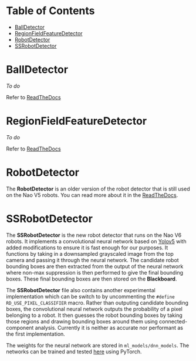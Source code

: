 

# Table of Contents
- [BallDetector](#BallDetector)
- [RegionFieldFeatureDetector](#RegionFieldFeatureDetector)
- [RobotDetector](#RobotDetector)
- [SSRobotDetector](#SSRobotDetector)

# BallDetector <a name="BallDetector"></a>
_To do_

Refer to [ReadTheDocs](https://runswift.readthedocs.io/en/latest/perception/vision/ball_detector.html)

# RegionFieldFeatureDetector <a name="RegionFieldFeatureDetector"></a>
_To do_

Refer to [ReadTheDocs](https://runswift.readthedocs.io/en/latest/perception/vision/field_feature_detector.html)

# RobotDetector <a name="RobotDetector"></a>
The __RobotDetector__ is an older version of the robot detector that is still used on the Nao V5 robots. You can read more about it in the [ReadTheDocs](https://runswift.readthedocs.io/en/latest/perception/vision/robot_detector.html).

# SSRobotDetector <a name="SSRobotDetector"></a>
The __SSRobotDetector__ is the new robot detector that runs on the Nao V6 robots. It implements a convolutional neural network based on [Yolov5](https://github.com/ultralytics/yolov5) with added modifications to ensure it is fast enough for our purposes. It functions by taking in a downsampled grayscaled image from the top camera and passing it through the neural network. The candidate robot bounding boxes are then extracted from the output of the neural network where non-max suppression is then performed to give the final bounding boxes. These final bounding boxes are then stored on the __Blackboard__.

The __SSRobotDetector__ file also contains another experimental implementation which can be switch to by uncommenting the `#define RD_USE_PIXEL_CLASSIFIER` macro. Rather than outputing candidate bounding boxes, the convolutional neural network outputs the probability of a pixel belonging to a robot. It then guesses the robot bounding boxes by taking those regions and drawing bounding boxes around them using connected-component analysis. Currently it is neither as accurate nor performant as the first implementation. 

The weights for the neural network are stored in `ml_models/dnn_models`. The networks can be trained and tested [here](https://drive.google.com/drive/folders/1FnI1d5BYZW2gV7-l7X6gHI5uFQKPmJg3?usp=sharing) using PyTorch.
